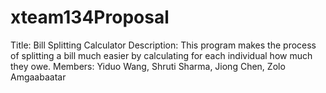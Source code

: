 # xteam134Proposal
Title: Bill Splitting Calculator
Description: This program makes the process of splitting a bill much easier by calculating for each individual how 
much they owe. 
Members: Yiduo Wang, Shruti Sharma, Jiong Chen, Zolo Amgaabaatar
